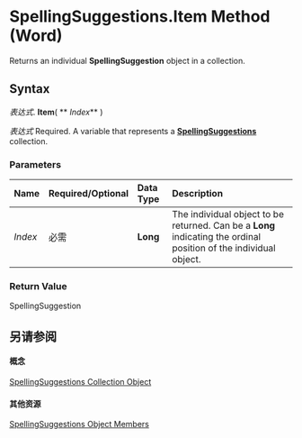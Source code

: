 
# SpellingSuggestions.Item Method (Word)

Returns an individual  **SpellingSuggestion** object in a collection.


## Syntax

 _表达式_. **Item**( ** _Index_** )

 _表达式_ Required. A variable that represents a **[SpellingSuggestions](7e0fb008-e43c-c4cb-b7d2-9436d039a070.md)** collection.


### Parameters



|**Name**|**Required/Optional**|**Data Type**|**Description**|
|:-----|:-----|:-----|:-----|
| _Index_|必需|**Long**|The individual object to be returned. Can be a  **Long** indicating the ordinal position of the individual object.|

### Return Value

SpellingSuggestion


## 另请参阅


#### 概念


[SpellingSuggestions Collection Object](7e0fb008-e43c-c4cb-b7d2-9436d039a070.md)
#### 其他资源


[SpellingSuggestions Object Members](http://msdn.microsoft.com/library/0f0a40c8-da03-2492-f5f9-d756149981bd%28Office.15%29.aspx)